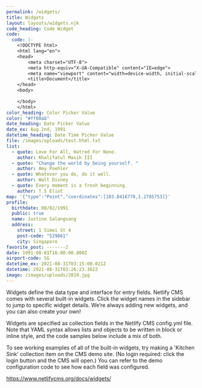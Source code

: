 ```yaml
---
permalink: /widgets/
title: Widgets
layout: layouts/widgets.njk
code_heading: Code Widget
code:
  code: |-
    <!DOCTYPE html>
    <html lang="en">
    <head>
        <meta charset="UTF-8">
        <meta http-equiv="X-UA-Compatible" content="IE=edge">
        <meta name="viewport" content="width=device-width, initial-scale=1.0">
        <title>Document</title>
    </head>
    <body>
        
    </body>
    </html>
color_heading: Color Picker Value
color: "#ff00ab"
date_heading: Date Picker Value
date_ex: Aug 2nd, 1991
datetime_heading: Date Time Picker Value
file: /images/uploads/test.html.txt
list:
  - quote: Love For All, Hatred For None.
    author: Khalifatul Masih III
  - quote: "Change the world by being yourself. "
    author: Amy Poehler
  - quote: Whatever you do, do it well.
    author: Walt Disney
  - quote: Every moment is a fresh beginning.
    author: T.S Eliot
map: '{"type":"Point","coordinates":[103.8416778,1.2785753]}'
profile:
  birthdate: 08/02/1991
  public: true
  name: Justine Salangsang
  address:
    street: 1 Simei St 4
    post-code: "529861"
    city: Singapore
favorite_post: -------2
date: 1991-08-01T16:00:00.000Z
airport-code: SG
datetime_ex: 2021-08-31T03:15:00.021Z
datetime: 2021-08-31T03:26:23.362Z
image: /images/uploads/2819.jpg
---
```

Widgets define the data type and interface for entry fields. Netlify CMS comes with several built-in widgets. Click the widget names in the sidebar to jump to specific widget details. We’re always adding new widgets, and you can also create your own!

Widgets are specified as collection fields in the Netlify CMS config.yml file. Note that YAML syntax allows lists and objects to be written in block or inline style, and the code samples below include a mix of both.

To see working examples of all of the built-in widgets, try making a 'Kitchen Sink' collection item on the CMS demo site. (No login required: click the login button and the CMS will open.) You can refer to the demo configuration code to see how each field was configured.

<https://www.netlifycms.org/docs/widgets/>